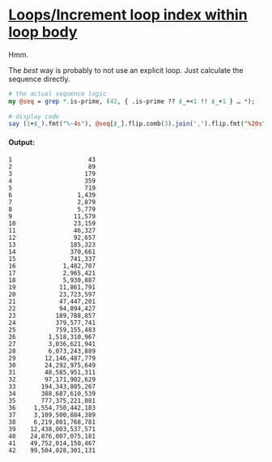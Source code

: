 [1]: http://rosettacode.org/wiki/Loops/Increment_loop_index_within_loop_body

# [Loops/Increment loop index within loop body][1]

Hmm.



The *best* way is probably to not use an explicit loop. Just calculate the sequence directly.

```perl
# the actual sequence logic
my @seq = grep *.is-prime, (42, { .is-prime ?? $_+<1 !! $_+1 } … *);
 
# display code
say (1+$_).fmt("%-4s"), @seq[$_].flip.comb(3).join(',').flip.fmt("%20s") for ^42;
```

#### Output:
```
1                     43
2                     89
3                    179
4                    359
5                    719
6                  1,439
7                  2,879
8                  5,779
9                 11,579
10                23,159
11                46,327
12                92,657
13               185,323
14               370,661
15               741,337
16             1,482,707
17             2,965,421
18             5,930,887
19            11,861,791
20            23,723,597
21            47,447,201
22            94,894,427
23           189,788,857
24           379,577,741
25           759,155,483
26         1,518,310,967
27         3,036,621,941
28         6,073,243,889
29        12,146,487,779
30        24,292,975,649
31        48,585,951,311
32        97,171,902,629
33       194,343,805,267
34       388,687,610,539
35       777,375,221,081
36     1,554,750,442,183
37     3,109,500,884,389
38     6,219,001,768,781
39    12,438,003,537,571
40    24,876,007,075,181
41    49,752,014,150,467
42    99,504,028,301,131
```